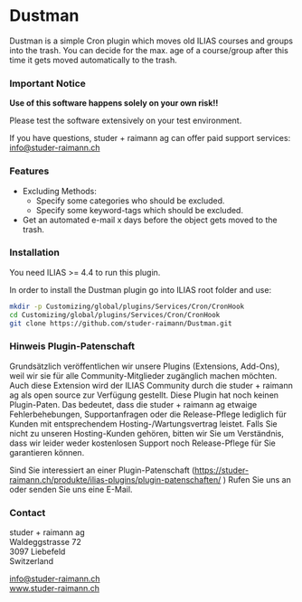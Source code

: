 Dustman
========
Dustman is a simple Cron plugin which moves old ILIAS courses and groups into the trash. You can decide for the max. age
of a course/group after this time it gets moved automatically to the trash.

### Important Notice
**Use of this software happens solely on your own risk!!**

Please test the software extensively on your test environment.

If you have questions, studer + raimann ag can offer paid support services: info@studer-raimann.ch

### Features
* Excluding Methods:
  * Specify some categories who should be excluded.
  * Specify some keyword-tags which should be excluded.
* Get an automated e-mail x days before the object gets moved to the trash.

### Installation
You need ILIAS >= 4.4 to run this plugin.

In order to install the Dustman plugin go into ILIAS root folder and use:

```bash
mkdir -p Customizing/global/plugins/Services/Cron/CronHook
cd Customizing/global/plugins/Services/Cron/CronHook
git clone https://github.com/studer-raimann/Dustman.git
```

### Hinweis Plugin-Patenschaft
Grundsätzlich veröffentlichen wir unsere Plugins (Extensions, Add-Ons), weil wir sie für alle Community-Mitglieder zugänglich machen möchten. Auch diese Extension wird der ILIAS Community durch die studer + raimann ag als open source zur Verfügung gestellt. Diese Plugin hat noch keinen Plugin-Paten. Das bedeutet, dass die studer + raimann ag etwaige Fehlerbehebungen, Supportanfragen oder die Release-Pflege lediglich für Kunden mit entsprechendem Hosting-/Wartungsvertrag leistet. Falls Sie nicht zu unseren Hosting-Kunden gehören, bitten wir Sie um Verständnis, dass wir leider weder kostenlosen Support noch Release-Pflege für Sie garantieren können.

Sind Sie interessiert an einer Plugin-Patenschaft (https://studer-raimann.ch/produkte/ilias-plugins/plugin-patenschaften/ ) Rufen Sie uns an oder senden Sie uns eine E-Mail.

### Contact
studer + raimann ag  
Waldeggstrasse 72  
3097 Liebefeld  
Switzerland 

info@studer-raimann.ch  
www.studer-raimann.ch  
